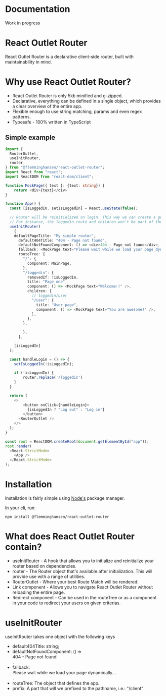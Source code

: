# Documentation
Work in progress

# React Outlet Router
React Outlet Router is a declarative client-side router, built with maintainability in mind. 

# Why use React Outlet Router?
-  React Outlet Router is only 5kb minified and g-zipped.
-  Declarative, everything can be defined in a single object, which provides a clear overview of the entire app.
-  Flexible enough to use string matching, params and even regex patterns.
-  Typesafe - 100% written in TypeScript
  
## Simple example

```TypeScript
import {
  RouterOutlet,
  useInitRouter,
  router,
} from "@flemminghansen/react-outlet-router";
import React from "react";
import ReactDOM from "react-dom/client";

function MockPage({ text }: {text: string}) {
    return <div>{text}</div>
}

function App() {
  const [isLoggedIn, setIsLoggedIn] = React.useState(false);

  // Router will be reinitialized on login. This way we can create a guard for the loggedin route.
  // For instance, the loggedin route and children won't be part of the routeTree until isLoggedIn is true.
  useInitRouter(
    {
    defaultPageTitle: "My simple router",
      default404Title: "404 - Page not found",
      defaultNotFoundComponent: () => <div>404 - Page not found</div>,
      fallback: <MockPage text="Please wait while we load your page dynamically..." />,
      routeTree: {
        "/": {
          component: MainPage,
        },
        "/loggedin": {
          removedIf: !isLoggedIn, 
          title: "Page one",
          component: () => <MockPage text="Welcome!!" />,
          children: {
            // loggedin/user
            "/user": { 
              title: "User page",
              component: () => <MockPage text="You are awesome!" />,
            },
          },
        },

        },
      },

    [isLoggedIn]
  );

  const handleLogin = () => {
    setIsLoggedIn(!isLoggedIn);

    if (!isLoggedIn) {
        router.replace('/loggedin')
    }
  }

  return (
    <>
        <button onClick={handleLogin}>
          {isLoggedIn ? "Log out" : "Log in"}
        </button>
      <RouterOutlet />
    </>
  );
}

const root = ReactDOM.createRoot(document.getElementById("app"));
root.render(
  <React.StrictMode>
    <App />
  </React.StrictMode>
);

```

# Installation
Installation is fairly simple using [Node's](https://nodejs.org) package manager.

In your cli, run:

```
npm install @flemminghansen/react-outlet-router
```

# What does React Outlet Router contain?
* useInitRouter - A hook that allows you to initialize and reinitialize your router based on dependencies.
* router - The Router object that's available after initialization. This will provide use with a range of utilities. 
* RouterOutlet - Where your best Route Match will be rendered.
* Link component - Allows you to navigate React Outlet Router without reloading the entire page.
* Redirect component - Can be used in the routeTree or as a component in your code to redirect your users on given criterias.

# useInitRouter

useInitRouter takes one object with the following keys

* default404Title: string;
* defaultNotFoundComponent: () => <div>404 - Page not found</div>.
* fallback: <div>Please wait while we load your page dynamically...</div>.
* routeTree: The object that defines the app.
* prefix: A part that will we prefixed to the pathname, i.e.: "/client"